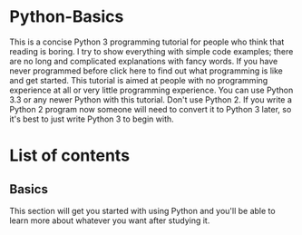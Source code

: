 # Python-Basics
This is a concise Python 3 programming tutorial for people who think that reading is boring. I try to show everything with simple code examples; there are no long and complicated explanations with fancy words. If you have never programmed before click here to find out what programming is like and get started.
This tutorial is aimed at people with no programming experience at all or very little programming experience. 
You can use Python 3.3 or any newer Python with this tutorial. Don't use Python 2. If you write a Python 2 program now someone will need to convert it to Python 3 later, so it's best to just write Python 3 to begin with.

# List of contents
## Basics
This section will get you started with using Python and you'll be able to learn more about whatever you want after studying it.
